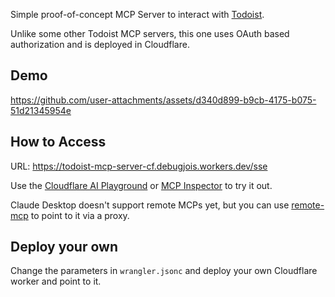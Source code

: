 Simple proof-of-concept MCP Server to interact with [Todoist](https://www.todoist.com).

Unlike some other Todoist MCP servers, this one uses OAuth based authorization and is deployed in Cloudflare.

## Demo

https://github.com/user-attachments/assets/d340d899-b9cb-4175-b075-51d21345954e

## How to Access
URL:  https://todoist-mcp-server-cf.debugjois.workers.dev/sse

Use the [Cloudflare AI Playground](https://playground.ai.cloudflare.com/) or [MCP Inspector](https://github.com/modelcontextprotocol/inspector) to try it out.

Claude Desktop doesn't support remote MCPs yet, but you can use [remote-mcp](https://github.com/geelen/mcp-remote) to point to it via a proxy.

## Deploy your own
Change the parameters in `wrangler.jsonc` and deploy your own Cloudflare worker and point to it.
